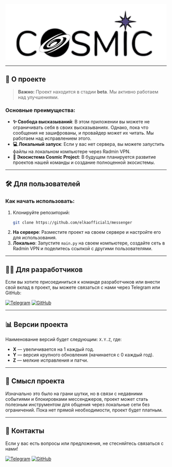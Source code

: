 

<div align="center">
  <img alt="Логотип" src="img.png"/>
</div>

---

## 📄 О проекте

> **Важно:** Проект находится в стадии **beta**. Мы активно работаем над улучшениями.

### Основные преимущества:
- **✨ Свобода высказываний**: В этом приложении вы можете не ограничивать себя в своих высказываниях. Однако, пока что сообщения не зашифрованы, и провайдер может их читать. Мы работаем над исправлением этого.
- **💻 Локальный запуск**: Если у вас нет сервера, вы можете запустить файлы на локальном компьютере через Radmin VPN.
- **🚀 Экосистема Cosmic Project**: В будущем планируется развитие проектов нашей команды и создание полноценной экосистемы.

---

## 🛠️ Для пользователей

### Как начать использовать:
1. Клонируйте репозиторий:
   ```bash
   git clone https://github.com/elkaofficial1/messenger
   ```
2. **На сервере**: Разместите проект на своем сервере и настройте его для использования.
3. **Локально**: Запустите `main.py` на своем компьютере, создайте сеть в Radmin VPN и поделитесь ссылкой с другими пользователями.

---

## 👩‍💻 Для разработчиков

Если вы хотите присоединиться к команде разработчиков или внести свой вклад в проект, вы можете связаться с нами через Telegram или GitHub:

[![Telegram](https://img.shields.io/badge/Telegram-2CA5E0?style=for-the-badge&logo=telegram&logoColor=white)](https://t.me/ElkaOfficial1)
[![GitHub](https://img.shields.io/badge/GitHub-181717?style=for-the-badge&logo=github&logoColor=white)](https://github.com/elkaofficial1)

---

## 📊 Версии проекта

Наименование версий будет следующим: `X.Y.Z`, где:
- **X** — увеличивается на 1 каждый год.
- **Y** — версия крупного обновления (начинается с 0 каждый год).
- **Z** — мелкие исправления и патчи.

---

## 🎯 Смысл проекта

Изначально это было на грани шутки, но в связи с недавними событиями и блокировками мессенджеров, проект может стать полезным инструментом для общения через локальные сети без ограничений. Пока нет прямой необходимости, проект будет платным.

---

## 📧 Контакты

Если у вас есть вопросы или предложения, не стесняйтесь связаться с нами!

[![Telegram](https://img.shields.io/badge/Telegram-2CA5E0?style=for-the-badge&logo=telegram&logoColor=white)](https://t.me/ElkaOfficial1)
[![GitHub](https://img.shields.io/badge/GitHub-181717?style=for-the-badge&logo=github&logoColor=white)](https://github.com/elkaofficial1)
```
